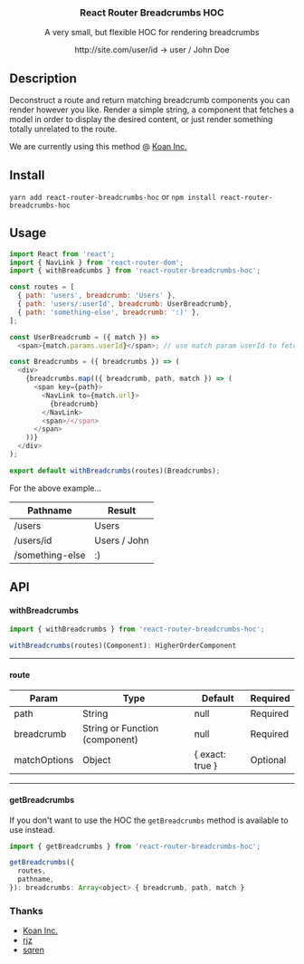 <h3 align="center">
  React Router Breadcrumbs HOC
</h3>

<p align="center">
  A very small, but flexible HOC for rendering breadcrumbs
</p>

<p align="center">
  http://site.com/user/id → user / John Doe
</p>

## Description

Deconstruct a route and return matching breadcrumb components you can render however you like. Render a simple string, a component that fetches a model in order to display the desired content, or just render something totally unrelated to the route.

We are currently using this method @ [Koan Inc.](https://koan.co)

## Install

`yarn add react-router-breadcrumbs-hoc` or `npm install react-router-breadcrumbs-hoc`

## Usage

```js
import React from 'react';
import { NavLink } from 'react-router-dom';
import { withBreadcumbs } from 'react-router-breadcrumbs-hoc';

const routes = [
  { path: 'users', breadcrumb: 'Users' },
  { path: 'users/:userId', breadcrumb: UserBreadcrumb},
  { path: 'something-else', breadcrumb: ':)' },
];

const UserBreadcrumb = ({ match }) =>
  <span>{match.params.userId}</span>; // use match param userId to fetch/display user name

const Breadcrumbs = ({ breadcrumbs }) => (
  <div>
    {breadcrumbs.map(({ breadcrumb, path, match }) => (
      <span key={path}>
        <NavLink to={match.url}>
          {breadcrumb}
        </NavLink>
        <span>/</span>
      </span>
    ))}
  </div>
);

export default withBreadcrumbs(routes)(Breadcrumbs);
```

For the above example...

Pathname | Result
--- | ---
/users | Users
/users/id | Users / John
/something-else | :)

## API

#### withBreadcrumbs
```js
import { withBreadcrumbs } from 'react-router-breadcrumbs-hoc';

withBreadcrumbs(routes)(Component): HigherOrderComponent
```

---

#### route

Param | Type | Default | Required
--- | --- | --- | ---
path | String | null | Required
breadcrumb | String or Function (component) | null | Required
matchOptions | Object | { exact: true } | Optional

---

#### getBreadcrumbs
If you don't want to use the HOC the `getBreadcrumbs` method is available to use instead.

```js
import { getBreadcrumbs } from 'react-router-breadcrumbs-hoc';

getBreadcrumbs({
  routes,
  pathname,
}): breadcrumbs: Array<object> { breadcrumb, path, match }
```


### Thanks
- [Koan Inc.](https://koan.co)
- [rjz](https://github.com/rjz)
- [sqren](https://github.com/sqren)
